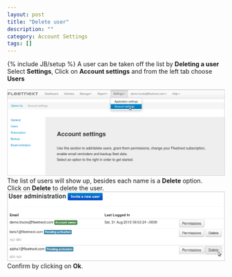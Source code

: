 ```yaml
---
layout: post
title: "Delete user"
description: ""
category: Account Settings
tags: []
---
```

{% include JB/setup %}
A user can be taken off the list by **Deleting a user**  
Select **Settings**, Click on **Account settings** and from the left tab choose **Users**<br/>  
![Go To Users](/assets/images/tb/DelUser_01.png)  
The list of users will show up, besides each name is a **Delete** option.  
Click on **Delete** to delete the user.
![Delete The User](/assets/images/tb/DelUser_02.png)  
Confirm by clicking on **Ok**.

